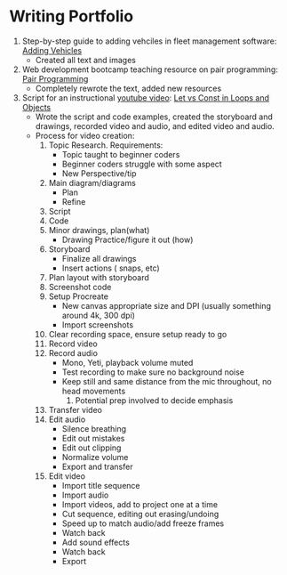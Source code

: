 # Writing Portfolio

1. Step-by-step guide to adding vehciles in fleet management software: [Adding Vehicles](/AddingVehicles.pdf)
   - Created all text and images
3. Web development bootcamp teaching resource on pair programming: [Pair Programming](/pairprogramming.md)
   - Completely rewrote the text, added new resources
5. Script for an instructional [youtube video](https://youtu.be/E9oLjvUlpVg): [Let vs Const in Loops and Objects](/letvsconst.md)
   - Wrote the script and code examples, created the storyboard and drawings, recorded video and audio, and edited video and audio.
   - Process for video creation:
       1. Topic Research. Requirements:
          - Topic taught to beginner coders
          - Beginner coders struggle with some aspect
          - New Perspective/tip
       2. Main diagram/diagrams 
          - Plan
          - Refine
       3. Script
       4. Code 
       5. Minor drawings, plan(what)
          - Drawing Practice/figure it out (how)
       6. Storyboard
          - Finalize all drawings
          - Insert actions ( snaps, etc)
       7. Plan layout with storyboard
       8. Screenshot code
       9. Setup Procreate
          - New canvas appropriate size and DPI (usually something around 4k, 300 dpi)
          - Import screenshots
       10. Clear recording space, ensure setup ready to go
       11. Record video
       12. Record audio
           - Mono, Yeti, playback volume muted
           - Test recording to make sure no background noise
           -  Keep still and same distance from the mic throughout, no head movements
              1. Potential prep involved to decide emphasis
       14. Transfer video
       15. Edit audio
            - Silence breathing
            - Edit out mistakes
            - Edit out clipping
            - Normalize volume
            - Export and transfer
       17. Edit video
             - Import title sequence
             - Import audio
             - Import videos, add to project one at a time
             - Cut sequence, editing out erasing/undoing
             - Speed up to match audio/add freeze frames
             - Watch back
             - Add sound effects
             - Watch back
             - Export 

  
